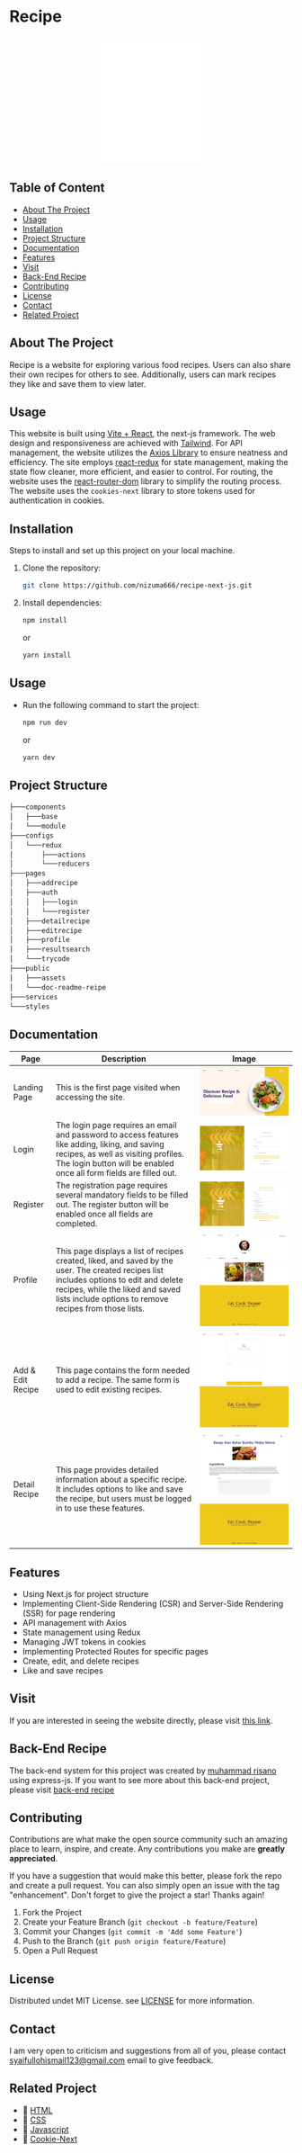 # Recipe

<p align="center">
  <img src="public/assets/logo.png" alt="Logo" />
</p>

## Table of Content

- [About The Project](#about-the-project)
- [Usage](#usage)
- [Installation](#installation)
- [Project Structure](project-structure)
- [Documentation](#documentation)
- [Features](#features)
- [Visit](#visit)
- [Back-End Recipe](#back-end-recipe)
- [Contributing](#contributing)
- [License](#license)
- [Contact](#contact)
- [Related Project](#related-project)

## About The Project
Recipe is a website for exploring various food recipes. Users can also share their own recipes for others to see. Additionally, users can mark recipes they like and save them to view later.

## Usage
This website is built using [Vite + React](https://vitejs.dev/), the next-js framework. The web design and responsiveness are achieved with [Tailwind](https://tailwindcss.com/). For API management, the website utilizes the [Axios Library](https://axios-http.com/) to ensure neatness and efficiency. The site employs [react-redux](https://react-redux.js.org/) for state management, making the state flow cleaner, more efficient, and easier to control. For routing, the website uses the [react-router-dom](https://reactrouter.com/en/main) library to simplify the routing process. The website uses the `cookies-next` library to store tokens used for authentication in cookies.

## Installation

Steps to install and set up this project on your local machine.

1. Clone the repository:
    ```bash
    git clone https://github.com/nizuma666/recipe-next-js.git
    ```
2. Install dependencies:
    ```bash
    npm install
    ```
    or
    ```bash
    yarn install
    ```

## Usage

- Run the following command to start the project:
    ```bash
    npm run dev
    ```
    or
    ```bash
    yarn dev
    ```
## Project Structure
```bash
├───components
│   ├───base
│   └───module
├───configs
│   └───redux
│       ├───actions
│       └───reducers
├───pages
│   ├───addrecipe
│   ├───auth
│   │   ├───login
│   │   └───register
│   ├───detailrecipe
│   ├───editrecipe
│   ├───profile
│   ├───resultsearch
│   └───trycode
├───public
│   ├───assets
│   └───doc-readme-reipe
├───services
└───styles
```

## Documentation

| Page            | Description                                                                                                         | Image                                                                  |
|-----------------|---------------------------------------------------------------------------------------------------------------------|------------------------------------------------------------------------|
| Landing Page    | This is the first page visited when accessing the site.                                                             | ![landing-desktop](https://github.com/nizuma666/recipe-next-js/blob/master/public/doc-readme-reipe/dashboard2.png)              |
| Login           | The login page requires an email and password to access features like adding, liking, and saving recipes, as well as visiting profiles. The login button will be enabled once all form fields are filled out. | ![login](public/doc-readme-reipe/login.png)                            |
| Register        | The registration page requires several mandatory fields to be filled out. The register button will be enabled once all fields are completed. | ![register](public/doc-readme-reipe/register.png)                      |
| Profile         | This page displays a list of recipes created, liked, and saved by the user. The created recipes list includes options to edit and delete recipes, while the liked and saved lists include options to remove recipes from those lists. | ![profile](public/doc-readme-reipe/profile2.png)                        |
| Add & Edit Recipe | This page contains the form needed to add a recipe. The same form is used to edit existing recipes.                | ![add-edit-recipe](public/doc-readme-reipe/add-edit-recipe.png)        |
| Detail Recipe   | This page provides detailed information about a specific recipe. It includes options to like and save the recipe, but users must be logged in to use these features. | ![detailrecipe](public/doc-readme-reipe/detail-recipe.png)             |

## Features
- Using Next.js for project structure
- Implementing Client-Side Rendering (CSR) and Server-Side Rendering (SSR) for page rendering
- API management with Axios
- State management using Redux
- Managing JWT tokens in cookies
- Implementing Protected Routes for specific pages
- Create, edit, and delete recipes
- Like and save recipes

## Visit
If you are interested in seeing the website directly, please visit [this link](https://recipe-alpha-vert.vercel.app/).

## Back-End Recipe
The back-end system for this project was created by [muhammad risano](https://github.com/muhammadrisano) using express-js. If you want to see more about this back-end project, please visit [back-end recipe](https://github.com/nizuma666/pijar-mama-recipe)

## Contributing
Contributions are what make the open source community such an amazing place to learn, inspire, and create. Any contributions you make are **greatly appreciated**.

If you have a suggestion that would make this better, please fork the repo and create a pull request. You can also simply open an issue with the tag "enhancement".
Don't forget to give the project a star! Thanks again!

1. Fork the Project
2. Create your Feature Branch (`git checkout -b feature/Feature`)
3. Commit your Changes (`git commit -m 'Add some Feature'`)
4. Push to the Branch (`git push origin feature/Feature`)
5. Open a Pull Request

## License
Distributed undet MIT License. see [LICENSE](https://github.com/nizuma666/recipe-next-js/blob/master/LICENSE) for more information.

## Contact
I am very open to criticism and suggestions from all of you, please contact syaifullohismail123@gmail.com email to give feedback.

## Related Project
- :rocket: [HTML](https://www.duniailkom.com/tutorial-belajar-html-dan-index-artikel-html/)
- :rocket: [CSS](https://www.duniailkom.com/tutorial-belajar-css-dan-index-artikel-css/)
- :rocket: [Javascript](https://www.duniailkom.com/tutorial-belajar-javascript-dan-index-artikel-javascript/)
- 🚀 [Cookie-Next](https://www.npmjs.com/package/cookies-next)
